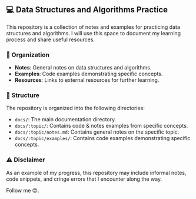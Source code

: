 ## 💻 Data Structures and Algorithms Practice

This repository is a collection of notes and examples for practicing data structures and algorithms. I will use this space to document my learning process and share useful resources.

### 🚀 Organization

- **Notes**: General notes on data structures and algorithms.
- **Examples**: Code examples demonstrating specific concepts.
- **Resources**: Links to external resources for further learning.

### 📁 Structure

The repository is organized into the following directories:

- `docs/`: The main documentation directory.
- `docs/:topic/`: Contains code & notes examples from specific concepts.
- `docs/:topic/notes.md`: Contains general notes on the specific topic.
- `docs/:topic/examples/`: Contains code examples demonstrating specific concepts.

### ⚠️ Disclaimer
As an example of my progress, this repository may include informal notes, code snippets, and cringe errors that I encounter along the way.

Follow me 😍.
